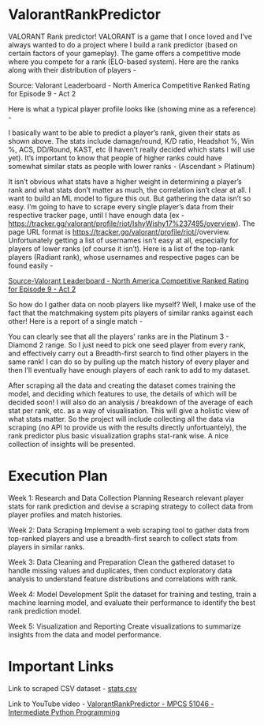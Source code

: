# ValorantRankPredictor

VALORANT Rank predictor! VALORANT is a game that I once loved and I’ve always wanted to do a project where I build a rank predictor (based on certain factors of your gameplay). The game offers a competitive mode where you compete for a rank (ELO-based system). Here are the ranks along with their distribution of players -

Source: Valorant Leaderboard - North America Competitive Ranked Rating for Episode 9 - Act 2

Here is what a typical player profile looks like (showing mine as a reference) -

I basically want to be able to predict a player’s rank, given their stats as shown above. The stats include damage/round, K/D ratio, Headshot %, Win %, ACS, DD/Round, KAST, etc (I haven’t really decided which stats I will use yet). It’s important to know that people of higher ranks could have somewhat similar stats as people with lower ranks - (Ascendant > Platinum)

It isn’t obvious what stats have a higher weight in determining a player’s rank and what stats don’t matter as much, the correlation isn’t clear at all. I want to build an ML model to figure this out. But gathering the data isn’t so easy. I’m going to have to scrape every single player’s data from their respective tracker page, until I have enough data (ex - https://tracker.gg/valorant/profile/riot/IshyWishy17%237495/overview). The page URL format is https://tracker.gg/valorant/profile/riot/<username>/overview. Unfortunately getting a list of usernames isn’t easy at all, especially for players of lower ranks (of course it isn’t). Here is a list of the top-rank players (Radiant rank), whose usernames and respective pages can be found easily -

[Source-Valorant Leaderboard - North America Competitive Ranked Rating for Episode 9 - Act 2](https://tracker.gg/valorant/leaderboards/ranked/pc/default?page=1&region=na&act=dcde7346-4085-de4f-c463-2489ed47983b)

So how do I gather data on noob players like myself? Well, I make use of the fact that the matchmaking system pits players of similar ranks against each other! Here is a report of a single match -

You can clearly see that all the players' ranks are in the Platinum 3 - Diamond 2 range. So I just need to pick one seed player from every rank, and effectively carry out a Breadth-first search to find other players in the same rank! I can do so by pulling up the match history of every player and then I’ll eventually have enough players of each rank to add to my dataset.

After scraping all the data and creating the dataset comes training the model, and deciding which features to use, the details of which will be decided soon! I will also do an analysis / breakdown of the average of each stat per rank, etc. as a way of visualisation. This will give a holistic view of what stats matter. So the project will include collecting all the data via scraping (no API to provide us with the results directly unfortuantely), the rank predictor plus basic visualization graphs stat-rank wise. A nice collection of insights will be presented.

# Execution Plan

Week 1: Research and Data Collection Planning
Research relevant player stats for rank prediction and devise a scraping strategy to collect data from player profiles and match histories.

Week 2: Data Scraping
Implement a web scraping tool to gather data from top-ranked players and use a breadth-first search to collect stats from players in similar ranks.

Week 3: Data Cleaning and Preparation
Clean the gathered dataset to handle missing values and duplicates, then conduct exploratory data analysis to understand feature distributions and correlations with rank.

Week 4: Model Development
Split the dataset for training and testing, train a machine learning model, and evaluate their performance to identify the best rank prediction model.

Week 5: Visualization and Reporting
Create visualizations to summarize insights from the data and model performance.

# Important Links
Link to scraped CSV dataset - [stats.csv](https://drive.google.com/file/d/1dbXNw6d2XM-5Dnyi7WybNUBImCROhaHh/view?usp=sharing)

Link to YouTube video - [ValorantRankPredictor - MPCS 51046 - Intermediate Python Programming](https://www.youtube.com/watch?v=agdqvUUkbKQ)
